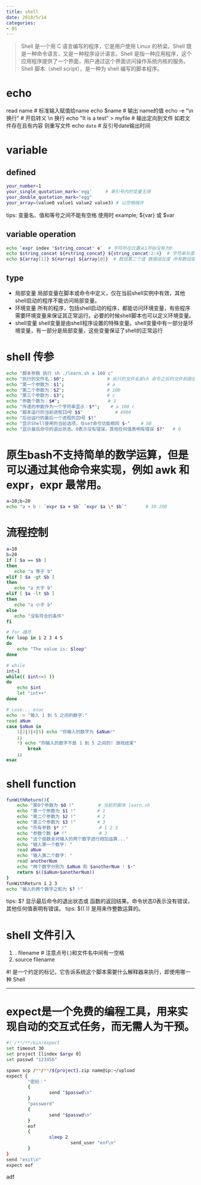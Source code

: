 ```yaml
---
title: shell
date: 2018/5/14
categories:
- OS
---
```

> Shell 是一个用 C 语言编写的程序，它是用户使用 Linux 的桥梁。Shell 既是一种命令语言，又是一种程序设计语言。Shell 是指一种应用程序，这个应用程序提供了一个界面，用户通过这个界面访问操作系统内核的服务。Shell 脚本（shell script），是一种为 shell 编写的脚本程序。

# echo
read name       # 标准输入赋值给name
echo $name      # 输出 name的值
echo -e "\n 换行"   # 开启转义 \n 换行
echo "It is a test" > myfile        # 输出定向到文件 如若文件存在且有内容 则重写文件
echo `date`         # 反引号date输出时间

# variable
## defined
```bash
your_number=1
your_single_quotation_mark='egg'     # 单引号内的变量无用
your_double_quotation_mark="egg"
your_array=(value0 value1 value2 value3) # 以空格隔开
```
tips: 变量名、值和等号之间不能有空格 使用时 example; ${var} 或 $var

## variable operation
```bash
echo `expr index "$string_concat" e`  # 字符所在位置从1开始没有为0
echo $string_concat ${#string_concat} ${string_concat:2:4}  # 字符串长度 从字符串第2个字符开始截取4个字符
echo ${array[1]} ${#array} ${array[@]}  # 数组第二个值 数据组长度 所有数组值
```

## type
+ 局部变量 局部变量在脚本或命令中定义，仅在当前shell实例中有效，其他shell启动的程序不能访问局部变量。
+ 环境变量 所有的程序，包括shell启动的程序，都能访问环境变量，有些程序需要环境变量来保证其正常运行。必要的时候shell脚本也可以定义环境变量。
+ shell变量 shell变量是由shell程序设置的特殊变量。shell变量中有一部分是环境变量，有一部分是局部变量，这些变量保证了shell的正常运行

# shell 传参
```bash
echo "脚本参数 执行 sh ./learn.sh a 100 c"
echo "执行的文件名：$0";                # 执行的文件名即sh 命令之后的文件和路径 ./learn.sh
echo "第一个参数为：$1";                # a
echo "第二个参数为：$2";                # 100
echo "第三个参数为：$3";                # c
echo "参数个数为：$#";                  # 3
echo "传递的参数作为一个字符串显示：$*";    # a 100 c 
echo "脚本运行的当前进程ID号 $$"            # 4904
echo "后台运行的最后一个进程的ID号 $!"
echo "显示Shell使用的当前选项，与set命令功能相同 $-"    # hB
echo "显示最后命令的退出状态。0表示没有错误，其他任何值表明有错误 $?"   # 0
```

# 原生bash不支持简单的数学运算，但是可以通过其他命令来实现，例如 awk 和 expr，expr 最常用。
```bash
a=10;b=20
echo "a + b : `expr $a + $b` `expr $a \* $b`"       # 30 200
```

# 流程控制
```bash
a=10
b=20
if [ $a == $b ]
then
   echo "a 等于 b"
elif [ $a -gt $b ]
then
   echo "a 大于 b"
elif [ $a -lt $b ]
then
   echo "a 小于 b"
else
   echo "没有符合的条件"
fi

# for 循环
for loop in 1 2 3 4 5
do
    echo "The value is: $loop"
done

# while
int=1
while(( $int<=5 ))
do
    echo $int
    let "int++"
done

# case... esac
echo -n "输入 1 到 5 之间的数字:"
read aNum
case $aNum in
    1|2|3|4|5) echo "你输入的数字为 $aNum!"
    ;;
    *) echo "你输入的数字不是 1 到 5 之间的! 游戏结束"
        break
    ;;
esac
```

# shell function
```bash
funWithReturn(){
    echo "第0个参数为 $0 !"         # 当前的脚本 learn.sh
    echo "第一个参数为 $1 !"        # 1
    echo "第二个参数为 $2 !"        # 2
    echo "第三个参数为 $3 !"        # 3
    echo "所有参数 $* !"            # 1 2 3
    echo "参数个数 $# !"            # 3
    echo "这个函数会对输入的两个数字进行相加运算..."
    echo "输入第一个数字: "
    read aNum
    echo "输入第二个数字: "
    read anotherNum
    echo "两个数字分别为 $aNum 和 $anotherNum ! $-"
    return $(($aNum+$anotherNum))
}
funWithReturn 1 2 3
echo "输入的两个数字之和为 $? !"
```
tips: $? 显示最后命令的退出状态或 函数的返回结果。命令状态0表示没有错误，其他任何值表明有错误。
tips: $(( )) 是用来作整数运算的。

# shell 文件引入
1. . filename   # 注意点号(.)和文件名中间有一空格
2. source filename

#! 是一个约定的标记，它告诉系统这个脚本需要什么解释器来执行，即使用哪一种 Shell

-----

# expect是一个免费的编程工具，用来实现自动的交互式任务，而无需人为干预。
```bash
#! /**/**/bin/expect
set timeout 30
set project [lindex $argv 0]
set passwd "123456"

spawn scp /**/**/${project}.zip name@ip:~/upload
expect {
        "密码："
        {
                send "$passwd\n"
        }
        "password"
        {
                send "$passwd\n"
        }
        eof
        {
                sleep 2
                        send_user "eof\n"
        }
}
send "exit\n"
expect eof

```


adf